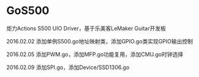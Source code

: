 # GoS500
炬力Actions S500 UIO Driver，基于乐美客LeMaker Guitar开发板

2016.02.02  添加单例S500.go地址映射类，添加GPIO.go类实现GPIO输出控制

2016.02.05  添加PWM.go，添加MFP.go功能复用，添加CMU.go时钟选择

2016.02.09  添加SPI.go，添加Device/SSD1306.go
